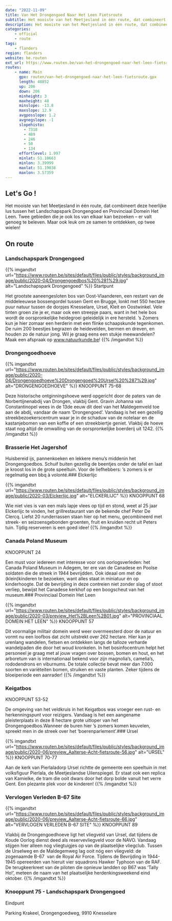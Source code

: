 ```yaml
---
date: "2022-11-09"
title: Van Het Drongengoed Naar Het Leen Fietsroute
subtitle: Het mooiste van het Meetjesland in één route, dat combineert deze heerlijke lus tussen het Landschapspark Drongengoed en Provinciaal Domein Het Leen
description: Het mooiste van het Meetjesland in één route, dat combineert deze heerlijke lus tussen het Landschapspark Drongengoed en Provinciaal Domein Het Leen
categories:
    - official
    - route
tags:
    - flanders
region: flanders
website: be.routen
ext_url: https://www.routen.be/van-het-drongengoed-naar-het-leen-fietsroute
routes:
    - name: Main
      gpx: routen/van-het-drongengoed-naar-het-leen-fietsroute.gpx
      length: 48852
      up: 206
      down: 206
      minheight: 3
      maxheight: 48
      minslope: -13.8
      maxslope: 12.9
      avgposslope: 1.2
      avgnegslope: -1
      slopehisto:
        - 7318
        - 489
        - 246
        - 50
        - 134
      effortlevel: 1.997
      minlat: 51.10663
      minlon: 3.39999
      maxlat: 51.19038
      maxlon: 3.57359
---
```


## Let's Go ! 

Het mooiste van het Meetjesland in één route, dat combineert deze heerlijke lus tussen het Landschapspark Drongengoed en Provinciaal Domein Het Leen. Twee gebieden die je ook los van elkaar kan bezoeken – er valt genoeg te beleven. Maar ook leuk om ze samen te ontdekken, op twee wielen!

## On route

### Landschapspark Drongengoed

{{% imgandtxt url="https://www.routen.be/sites/default/files/public/styles/background_image/public/2020-04/Drongengoedbos%20%281%29.jpg" alt="Landschapspark Drongengoed" %}}
Startpunt

Het grootste aaneengesloten bos van Oost-Vlaanderen, een restant van de middeleeuwse bossengordel tussen Gent en Brugge, lonkt met 550 hectare puur natuur tussen de dorpjes Knesselare, Ursel, Kleit en Oostwinkel. Vele tinten groen zie je er, maar ook een streepje paars, want in het hele bos wordt de oorspronkelijke heidegroei geleidelijk in ere hersteld. ’s Zomers kun je hier zomaar een herderin met een flinke schaapskunde tegenkomen. De ruim 200 beestjes begrazen de heidevelden, bermen en dreven, en houden zo de natuur jong. Wil je graag eens een stukje meewandelen? Maak een afspraak op www.natuurkunde.be!
{{% /imgandtxt %}}

### Drongengoedhoeve

{{% imgandtxt url="https://www.routen.be/sites/default/files/public/styles/background_image/public/2020-04/Drongengoedhoeve%20Drongengoed%20Ursel%20%287%29.jpg" alt="DRONGENGOEDHOEVE" %}}
KNOOPPUNT 75-68

Deze historische ontginningshoeve werd opgericht door de paters van de Norbertijnenabdij van Drongen, vlakbij Gent. Gravin Johanna van Constantinopel wees in de 13de eeuw dit deel van het Maldegemveld toe aan de abdij, vandaar de naam ‘Drongengoed’. Vandaag is het een gezellig streekbezoekerscentrum waar je in de schaduw van de notelaar en de kastanjebomen van een koffie of een streekbiertje geniet. Vlakbij de hoeve staat nog altijd de omwalling van de oorspronkelijke boerderij uit 1242.
{{% /imgandtxt %}}

### Brasserie Het Jagershof 

Huisbereid ijs, pannenkoeken en lekkere menu’s middenin het Drongengoedbos. Schuif buiten gezellig de beentjes onder de tafel en laat je kroost los in de grote speeltuin. Voor de liefhebbers: ’s zomers is er regelmatig een bbq à volonté.### Elckerlijc

{{% imgandtxt url="https://www.routen.be/sites/default/files/public/styles/background_image/public/2020-03/Elckerlijc.jpg" alt="ELCKERLIJC" %}}
KNOOPPUNT 68

Wie niet vies is van een mals lapje vlees op tijd en stond, weet al 25 jaar Elckerlijc te vinden, het grillrestaurant van de bekende chef Peter De Clercq. Liefst 20 runderrassen staan hier op het menu, gecombineerd met streek- en seizoensgebonden groenten, fruit en kruiden recht uit Peters tuin. Tijdig reserveren is een goed idee!
{{% /imgandtxt %}}

### Canada Poland Museum

KNOOPPUNT 24

Een must voor iedereen met interesse voor ons oorlogsverleden: het Canada Poland Museum in Adegem, ter ere van de Canadese en Poolse soldaten die de streek in 1944 bevrijdden. Ook ideaal om met de (klein)kinderen te bezoeken, want alles staat in miniatuur én op kinderhoogte. Dat de bevrijding in deze contreien niet zonder slag of stoot verliep, bewijst het Canadese kerkhof op een boogscheut van het museum.### Provinciaal Domein Het Leen

{{% imgandtxt url="https://www.routen.be/sites/default/files/public/styles/background_image/public/2020-03/preview_Het%2BLeen%2B01.jpg" alt="PROVINCIAAL DOMEIN HET LEEN" %}}
KNOOPPUNT 57

Dit voormalige militair domein werd weer overmeesterd door de natuur en vormt nu een loofbos dat zicht uitstrekt over 262 hectare. Hier kan je urenlang wandelen, fietsen en ontdekken langs de talloze verharde wandelpaden die door het woud kronkelen. In het bosinfocentrum helpt het personeel je graag met al jouw vragen over bossen, bomen en hout, en het arboretum van is internationaal bekend voor zijn magnolia’s, camelia’s, rododendrons en viburnums. De totale collectie bevat meer dan 7.000 soorten en variëteiten bomen, struiken en vaste planten. Zeker tijdens de bloeiperiode een aanrader!
{{% /imgandtxt %}}

### Keigatbos

KNOOPPUNT 53-52

De omgeving van het veldkruis in het Keigatbos was vroeger een rust- en herkenningspunt voor reizigers. Vandaag is het een aangename pleisterplaats in deze 8 hectare grote uitloper van het Drongengoedbos.Wanneer de buren hier ’s zomers komen keuvelen, spreekt men in de streek over het ‘boerenparlement’.### Ursel

{{% imgandtxt url="https://www.routen.be/sites/default/files/public/styles/background_image/public/2020-06/preview_Aalterse-Acht-fietsroute-56.jpg" alt="URSEL" %}}
KNOOPPUNT 70-77

Aan de kerk van Pierlaladorp Ursel richtte de gemeente een speeltuin in met volksfiguur Pierlala, de Meetjeslandse Uilenspiegel. Er staat ook een replica van Kamielke, de tram die ooit dwars door het dorp bolde vanuit het verre Gent. Een plezante plek voor de kinderen!
{{% /imgandtxt %}}

### Vervlogen Verleden B-67 Site

{{% imgandtxt url="https://www.routen.be/sites/default/files/public/styles/background_image/public/2020-06/preview_Aalterse-Acht-fietsroute-66.jpg" alt="VERVLOGEN VERLEDEN B-67 SITE" %}}
KNOOPPUNT 89

Vlakbij de Drongengoedhoeve ligt het vliegveld van Ursel, dat tijdens de Koude Oorlog dienst deed als reservevliegveld voor de NAVO. Vandaag stijgen hier alleen nog vliegtuigjes op van de plaatselijke vliegclub. Tussen de Urselweg en de Maldegemweg lag ooit nóg een vliegveld: de zogenaamde B-67  van de Royal Air Force. Tijdens de Bevrijding in 1944-1945 opereerden van hieruit vier squadrons Hawker Typhoon van de RAF. De terugkeerkreet van de piloten die opnieuw landden op B67 was ‘Tally Ho!’, meteen de naam van het plaatselijke herdenkingsweekend eind oktober.
{{% /imgandtxt %}}

### Knooppunt 75 - Landschapspark Drongengoed

Eindpunt

Parking Krakeel, Drongengoedweg, 9910 Knesselare
